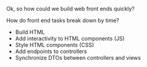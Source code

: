 Ok, so how could we build web front ends quickly?

How do front end tasks break down by time? 

* Build HTML
* Add interactivity to HTML components (JS)
* Style HTML components (CSS)
* Add endpoints to controllers
* Synchronize DTOs between controllers and views
